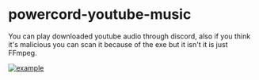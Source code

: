# powercord-youtube-music
You can play downloaded youtube audio through discord, also if you think it's malicious you can scan it because of the exe but it isn't it is just FFmpeg.

[![example](https://img.youtube.com/vi/GTs63KU_Jro/0.jpg)](https://www.youtube.com/watch?v=GTs63KU_Jro "example")

